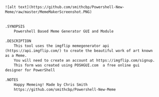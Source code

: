 
	![alt text](https://github.com/smithcbp/Powershell-New-Meme/raw/master/MemeMakerScreenshot.PNG)

	
	.SYNOPSIS
		Powershell Based Meme Generator GUI and Module
	
	.DESCRIPTION
		This tool uses the imgflip memegenerator api (https://api.imgflip.com/) to create the beautiful work of art known as a Meme.
		You will need to create an account at https://imgflip.com/signup.
	    This form was created using POSHGUI.com  a free online gui designer for PowerShell
	
	.NOTES
		Happy Memeing! Made by Chris Smith
        https://github.com/smithcbp/Powershell-New-Meme
